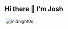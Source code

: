 ## Hi there 👋 I'm Josh

<p>&nbsp;<img align="center" src="https://github-readme-stats.vercel.app/api?username=IM-THE-GRASS&show_icons=true&title_color=fff&icon_color=79ff97&text_color=9f9f9f&bg_color=151515&locale=en&rank_icon=github" alt="midnight0s" /></p>

